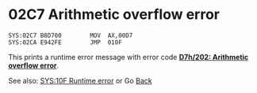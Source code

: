 # 02C7 Arithmetic overflow error

```
SYS:02C7 B8D700        MOV	AX,00D7
SYS:02CA E942FE        JMP	010F
```

This prints a runtime error message with error code **[D7h/202: Arithmetic overflow error](ERROR-CODES.md)**.

See also: [SYS:10F Runtime error](010C-INT00H.md) or Go [Back](../README.md)